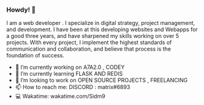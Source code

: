 ### Howdy! 👋


I am a web developer .
I specialize in digital strategy, project management, and development. I have been at this developing websites and Webapps for a good three years, and have sharpened my skills working on over 5 projects.
With every project, I implement the highest standards of communication and collaboration, and believe that process is the foundation of success.

- 🔭 I’m currently working on A7A2.0 , CODEY 
- 🌱 I’m currently learning FLASK AND REDIS
- 👯 I’m looking to work on OPEN SOURCE PROJECTS , FREELANCING
- 📫 How to reach me: DISCORD : matrix#6893
- 💻 Wakatime: wakatime.com/Sidm9
